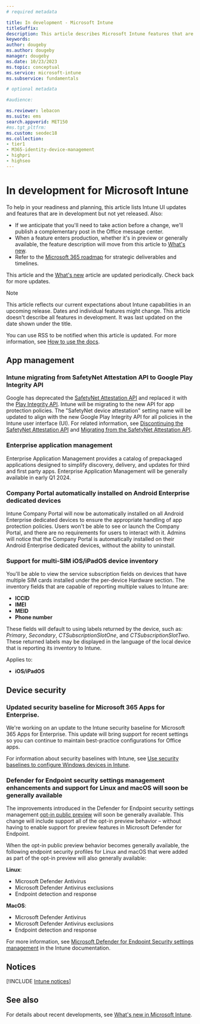 ```yaml
---
# required metadata

title: In development - Microsoft Intune
titleSuffix: 
description: This article describes Microsoft Intune features that are in development.
keywords:
author: dougeby 
ms.author: dougeby
manager: dougeby
ms.date: 10/23/2023
ms.topic: conceptual
ms.service: microsoft-intune
ms.subservice: fundamentals

# optional metadata

#audience:

ms.reviewer: lebacon
ms.suite: ems
search.appverid: MET150
#ms.tgt_pltfrm:
ms.custom: seodec18
ms.collection:
- tier1
- M365-identity-device-management
- highpri
- highseo
---
```


# In development for Microsoft Intune

To help in your readiness and planning, this article lists Intune UI updates and features that are in development but not yet released. Also:

- If we anticipate that you'll need to take action before a change, we'll publish a complementary post in the Office message center.
- When a feature enters production, whether it's in preview or generally available, the feature description will move from this article to [What's new](whats-new.md).  
- Refer to the [Microsoft 365 roadmap](https://www.microsoft.com/microsoft-365/roadmap?rtc=2&filters=EMS) for strategic deliverables and timelines.

This article and the [What's new](whats-new.md) article are updated periodically. Check back for more updates.

> [!NOTE]
> This article reflects our current expectations about Intune capabilities in an upcoming release. Dates and individual features might change. This article doesn't describe all features in development. It was last updated on the date shown under the title.

You can use RSS to be notified when this article is updated. For more information, see [How to use the docs](../../use-docs.md#notifications).
<!-- **RSS feed**: Find out when this article is updated by copying and pasting the following URL into your feed reader: `https://learn.microsoft.com/api/search/rss?search=%22in+development+-+microsoft+intune%22&locale=en-us` -->

<!-- Common categories:  
## App management
## Device configuration
## Device enrollment
## Device management
## Device security
## Intune apps
## Monitor and troubleshoot
## Role-based access control
## Tenant administration
## Notices
-->

<!-- ***********************************************-->

## App management  

### Intune migrating from SafetyNet Attestation API to Google Play Integrity API<!-- 15571389   -->  
Google has deprecated the [SafetyNet Attestation API](https://developer.android.com/training/safetynet/attestation) and replaced it with the [Play Integrity API](https://developer.android.com/google/play/integrity). Intune will be migrating to the new API for app protection policies. The "SafetyNet device attestation" setting name will be updated to align with the new Google Play Integrity API for all policies in the Intune user interface (UI). For related information, see [Discontinuing the SafetyNet Attestation API](https://developer.android.com/training/safetynet/deprecation-timeline) and [Migrating from the SafetyNet Attestation API](https://developer.android.com/google/play/integrity/migrate).

### Enterprise application management<!-- 10986080  -->  
Enterprise Application Management provides a catalog of prepackaged applications designed to simplify discovery, delivery, and updates for third and first party apps. Enterprise Application Management will be generally available in early Q1 2024.

### Company Portal automatically installed on Android Enterprise dedicated devices<!-- 6423852  -->  
Intune Company Portal will now be automatically installed on all Android Enterprise dedicated devices to ensure the appropriate handling of app protection policies. Users won't be able to see or launch the Company Portal, and there are no requirements for users to interact with it. Admins will notice that the Company Portal is automatically installed on their Android Enterprise dedicated devices, without the ability to uninstall.

### Support for multi-SIM iOS/iPadOS device inventory<!--17016690 (replaced 16360290 for tracking) -->  
You'll be able to view the service subscription fields on devices that have multiple SIM cards installed under the per-device Hardware section. The inventory fields that are capable of reporting multiple values to Intune are:

- **ICCID**
- **IMEI**
- **MEID**
- **Phone number**

These fields will default to using labels returned by the device, such as:  *Primary*, *Secondary*, *CTSubscriptionSlotOne*, and *CTSubscriptionSlotTwo*. These returned labels may be displayed in the language of the local device that is reporting its inventory to Intune.

Applies to:

- **iOS/iPadOS**

<!-- *********************************************** -->

<!-- ## Device configuration -->

<!-- *********************************************** -->

<!-- ## Device enrollment -->

<!-- *********************************************** -->

<!-- ## Device management -->

<!-- *********************************************** -->

## Device security

### Updated security baseline for Microsoft 365 Apps for Enterprise.<!-- 25021846  -->  
We're working on an update to the Intune security baseline for Microsoft 365 Apps for Enterprise. This update will bring support for recent settings so you can continue to maintain best-practice configurations for Office apps.

For information about security baselines with Intune, see [Use security baselines to configure Windows devices in Intune](../protect/security-baselines.md).

### Defender for Endpoint security settings management enhancements and support for Linux and macOS will soon be generally available<!-- 24190967  -->  
The improvements introduced in the Defender for Endpoint security settings management [opt-in public preview](../fundamentals/whats-new.md#defender-for-endpoint-security-settings-management-enhancements-and-support-for-linux-and-macos-in-public-preview) will soon be generally available. This change will include support all of the opt-in preview behavior – without having to enable support for preview features in Microsoft Defender for Endpoint.

When the opt-in public preview behavior becomes generally available, the following endpoint security profiles for Linux and macOS that were added as part of the opt-in preview will also generally available:

**Linux**:

- Microsoft Defender Antivirus
- Microsoft Defender Antivirus exclusions
- Endpoint detection and response

**MacOS**:

- Microsoft Defender Antivirus
- Microsoft Defender Antivirus exclusions
- Endpoint detection and response

For more information, see [Microsoft Defender for Endpoint Security settings management](../protect/mde-security-integration.md?pivots=mdssc-preview) in the Intune documentation.


<!-- *********************************************** -->

<!-- ## Monitor and troubleshoot -->

<!-- *********************************************** -->

<!-- ## Intune apps -->

<!-- *********************************************** -->

<!-- ## Role-based access control -->

<!-- *********************************************** -->

<!-- ## Tenant administration -->

<!-- *********************************************** -->

## Notices

[!INCLUDE [Intune notices](../includes/intune-notices.md)]

## See also

For details about recent developments, see [What's new in Microsoft Intune](whats-new.md).
